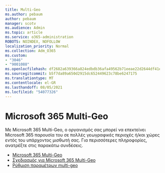 ```yaml
---
title: Multi-Geo
ms.author: pebaum
author: pebaum
manager: scotv
ms.audience: Admin
ms.topic: article
ms.service: o365-administration
ROBOTS: NOINDEX, NOFOLLOW
localization_priority: Normal
ms.collection: Adm_O365
ms.custom:
- "3046"
- "9001088"
ms.openlocfilehash: df2682a639366a824edbdb36afa49562b71eeae22d2644df41e7bc68490a4f75
ms.sourcegitcommit: b5f7da89a650d2915dc652449623c78be6247175
ms.translationtype: MT
ms.contentlocale: el-GR
ms.lasthandoff: 08/05/2021
ms.locfileid: "54077326"
---
```

# <a name="microsoft-365-multi-geo"></a>Microsoft 365 Multi-Geo

Με Microsoft 365 Multi-Geo, ο οργανισμός σας μπορεί να επεκτείνει Microsoft 365 παρουσία του σε πολλές γεωγραφικές περιοχές ή/και χώρες εντός του υπάρχοντος μισθωτή σας. Για περισσότερες πληροφορίες, ανατρέξτε στις παρακάτω συνδέσεις.

- [Microsoft 365 Multi-Geo](https://docs.microsoft.com/office365/enterprise/office-365-multi-geo)
- [Σχεδιασμός για Microsoft 365 Multi-Geo](https://docs.microsoft.com/office365/enterprise/plan-for-multi-geo)
- [Ρύθμιση παραμέτρων multi-geo](https://docs.microsoft.com/office365/enterprise/multi-geo-tenant-configuration)
